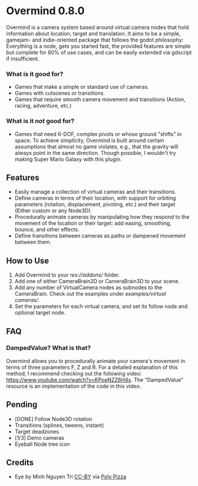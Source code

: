# Overmind 0.8.0

Overmind is a camera system based around virtual camera nodes that hold information about location, target and translation. It aims to be a simple, gamejam- and indie-oriented package that follows the godot philosophy: Everything is a node, gets you started fast, the provided features are simple but complete for 80% of use cases, and can be easily extended via gdscript if insufficient.

### What is it good for?

- Games that make a simple or standard use of cameras.
- Games with cutscenes or transitions.
- Games that require smooth camera movement and transitions (Action, racing, adventure, etc.)

### What is it *not* good for?

- Games that need 6-DOF, complex pivots or whose ground "shifts" in space. To achieve simplicity, Overmind is built around certain assumptions that almost no game violates, e.g., that the gravity will always point in the same direction. Though possible, I wouldn't try making Super Mario Galaxy with this plugin.

## Features

- Easily manage a collection of virtual cameras and their transitions.
- Define cameras in terms of their location, with support for orbiting parameters (rotation, displacement, pivoting, etc.) and their target (Either custom or any Node3D).
- Procedurally animate cameras by manipulating how they respond to the movement of the location or their target: add easing, smoothing, bounce, and other effects.
- Define transitions between cameras as paths or dampened movement between them.

## How to Use

1) Add Overmind to your *res://addons/* folder.
2) Add one of either CameraBrain2D or CameraBrain3D to your scene.
3) Add any number of VirtualCamera nodes as subnodes to the CameraBrain. Check out the examples under *examples/virtual cameras/*.
4) Set the parameters for each virtual camera, and set its follow node and optional target node.

## FAQ

### DampedValue? What is that?

Overmind allows you to procedurally animate your camera's movement in terms of three parameters F, Z and R. For a detailed explanation of this method, I recommend checking out the following video: https://www.youtube.com/watch?v=KPoeNZZ6H4s. The "DampedValue" resource is an implementation of the code in this video.

## Pending

- [DONE] Follow Node3D rotation
- Transitions (splines, tweens, instant)
- Target deadzones
- [1/3] Demo cameras
- Eyeball Node tree icon

## Credits

- Eye by Minh Nguyen Tri [CC-BY](https://creativecommons.org/licenses/by/3.0/) via [Poly Pizza](https://poly.pizza/m/5k9K6C4nQPw)
